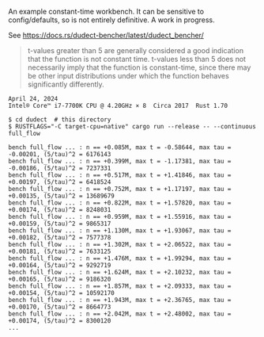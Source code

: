 An example constant-time workbench. It can be sensitive to config/defaults, so is
not entirely definitive. A work in progress.

See <https://docs.rs/dudect-bencher/latest/dudect_bencher/>

> t-values greater than 5 are generally considered a good indication that the function is not constant time. t-values less than 5 does not necessarily imply that the function is constant-time, since there may be other input distributions under which the function behaves significantly differently.

~~~
April 24, 2024
Intel® Core™ i7-7700K CPU @ 4.20GHz × 8  Circa 2017  Rust 1.70

$ cd dudect  # this directory
$ RUSTFLAGS="-C target-cpu=native" cargo run --release -- --continuous full_flow

bench full_flow ... : n == +0.085M, max t = -0.58644, max tau = -0.00201, (5/tau)^2 = 6176143
bench full_flow ... : n == +0.399M, max t = -1.17381, max tau = -0.00186, (5/tau)^2 = 7237331
bench full_flow ... : n == +0.517M, max t = +1.41846, max tau = +0.00197, (5/tau)^2 = 6418524
bench full_flow ... : n == +0.752M, max t = +1.17197, max tau = +0.00135, (5/tau)^2 = 13689679
bench full_flow ... : n == +0.822M, max t = +1.57820, max tau = +0.00174, (5/tau)^2 = 8248031
bench full_flow ... : n == +0.959M, max t = +1.55916, max tau = +0.00159, (5/tau)^2 = 9865317
bench full_flow ... : n == +1.130M, max t = +1.93067, max tau = +0.00182, (5/tau)^2 = 7577378
bench full_flow ... : n == +1.302M, max t = +2.06522, max tau = +0.00181, (5/tau)^2 = 7633125
bench full_flow ... : n == +1.476M, max t = +1.99294, max tau = +0.00164, (5/tau)^2 = 9292719
bench full_flow ... : n == +1.624M, max t = +2.10232, max tau = +0.00165, (5/tau)^2 = 9186320
bench full_flow ... : n == +1.857M, max t = +2.09333, max tau = +0.00154, (5/tau)^2 = 10592170
bench full_flow ... : n == +1.943M, max t = +2.36765, max tau = +0.00170, (5/tau)^2 = 8664773
bench full_flow ... : n == +2.042M, max t = +2.48002, max tau = +0.00174, (5/tau)^2 = 8300120
...
~~~
